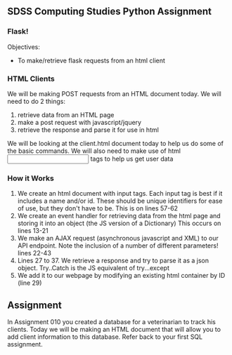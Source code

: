 ## SDSS Computing Studies Python Assignment
### Flask!

Objectives:
* To make/retrieve flask requests from an html client

### HTML Clients
We will be making POST requests from an HTML document today.  We will need to do 2 things:
1. retrieve data from an HTML page
2. make a post request with javascript/jquery
3. retrieve the response and parse it for use in html

We will be looking at the client.html document today to help us do some of the basic commands.  We will also need to make use of html <input> tags to help us get user data

### How it Works
1. We create an html document with input tags.  Each input tag is best if it includes a name and/or id.  These should be unique identifiers for ease of use, but they don't have to be. This is on lines 57-62
2. We create an event handler for retrieving data from the html page and storing it into an object (the JS version of a Dictionary) This occurs on lines 13-21
3. We make an AJAX request (asynchronous javascript and XML) to our API endpoint. Note the inclusion of a number of different parameters! lines 22-43
4. Lines 27 to 37. We retrieve a response and try to parse it as a json object.  Try..Catch is the JS equivalent of try...except
5. We add it to our webpage by modifying an existing html container by ID (line 29)

## Assignment
In Assignment 010 you created a database for a veterinarian to track his clients.  Today we will be making an HTML document that will allow you to add client information to this database.  Refer back to your first SQL assignment.